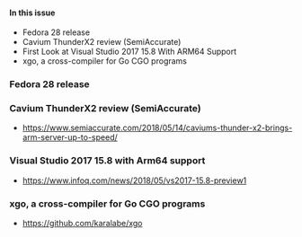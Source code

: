 #### In this issue

* Fedora 28 release
* Cavium ThunderX2 review (SemiAccurate)
* First Look at Visual Studio 2017 15.8 With ARM64 Support
* xgo, a cross-compiler for Go CGO programs

### Fedora 28 release

### Cavium ThunderX2 review (SemiAccurate)

* https://www.semiaccurate.com/2018/05/14/caviums-thunder-x2-brings-arm-server-up-to-speed/

### Visual Studio 2017 15.8 with Arm64 support

* https://www.infoq.com/news/2018/05/vs2017-15.8-preview1

### xgo, a cross-compiler for Go CGO programs

* https://github.com/karalabe/xgo
